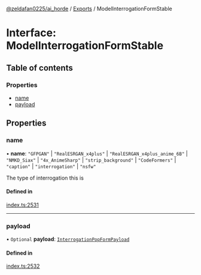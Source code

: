[@zeldafan0225/ai_horde](../README.md) / [Exports](../modules.md) / ModelInterrogationFormStable

# Interface: ModelInterrogationFormStable

## Table of contents

### Properties

- [name](ModelInterrogationFormStable.md#name)
- [payload](ModelInterrogationFormStable.md#payload)

## Properties

### name

• **name**: ``"GFPGAN"`` \| ``"RealESRGAN_x4plus"`` \| ``"RealESRGAN_x4plus_anime_6B"`` \| ``"NMKD_Siax"`` \| ``"4x_AnimeSharp"`` \| ``"strip_background"`` \| ``"CodeFormers"`` \| ``"caption"`` \| ``"interrogation"`` \| ``"nsfw"``

The type of interrogation this is

#### Defined in

[index.ts:2531](https://github.com/ZeldaFan0225/ai_horde/blob/90eaabf/index.ts#L2531)

___

### payload

• `Optional` **payload**: [`InterrogationPopFormPayload`](InterrogationPopFormPayload.md)

#### Defined in

[index.ts:2532](https://github.com/ZeldaFan0225/ai_horde/blob/90eaabf/index.ts#L2532)
